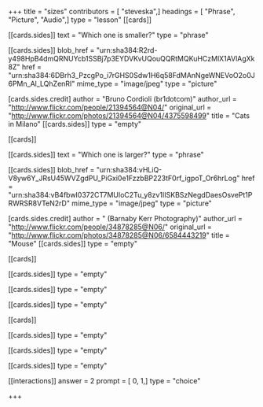 +++
title = "sizes"
contributors = [ "steveska",]
headings = [ "Phrase", "Picture", "Audio",]
type = "lesson"
[[cards]]

[[cards.sides]]
text = "Which one is smaller?"
type = "phrase"

[[cards.sides]]
blob_href = "urn:sha384:R2rd-y498HpB4dmQRNUYcb1SSBj7p3EYDVKvUQouQQRtMQKuHCzMlX1AVlAgXk8Z"
href = "urn:sha384:6DBrh3_PzcgPo_i7rGHS0Sdw1H6q58FdMAnNgeWNEVoO2o0J6PMn_Al_LQhZenRI"
mime_type = "image/jpeg"
type = "picture"

[cards.sides.credit]
author = "Bruno Cordioli (br1dotcom)"
author_url = "http://www.flickr.com/people/21394564@N04/"
original_url = "http://www.flickr.com/photos/21394564@N04/4375598499"
title = "Cats in Milano"
[[cards.sides]]
type = "empty"

[[cards]]

[[cards.sides]]
text = "Which one is larger?"
type = "phrase"

[[cards.sides]]
blob_href = "urn:sha384:vHLiQ-V8yw6Y_JRsU45WVZgdPU_PiGxi0e1FzzbBP223tF0rf_igpoT_Or6hrLog"
href = "urn:sha384:vB4fbwI0372CT7MUIoC2Tu_y8zv1IISKBSzNegdDaesOsvePt1PRWRSR8VTeN2rD"
mime_type = "image/jpeg"
type = "picture"

[cards.sides.credit]
author = " (Barnaby Kerr Photography)"
author_url = "http://www.flickr.com/people/34878285@N06/"
original_url = "http://www.flickr.com/photos/34878285@N06/6584443219"
title = "Mouse"
[[cards.sides]]
type = "empty"

[[cards]]

[[cards.sides]]
type = "empty"

[[cards.sides]]
type = "empty"

[[cards.sides]]
type = "empty"

[[cards]]

[[cards.sides]]
type = "empty"

[[cards.sides]]
type = "empty"

[[cards.sides]]
type = "empty"

[[interactions]]
answer = 2
prompt = [ 0, 1,]
type = "choice"

+++
